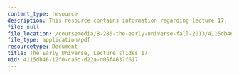 ```yaml
---
content_type: resource
description: This resource contains information regarding lecture 17.
file: null
file_location: /coursemedia/8-286-the-early-universe-fall-2013/4115db4612f0ca5dd22ad05f4637f617_MIT8_286F13_lec17.pdf
file_type: application/pdf
resourcetype: Document
title: The Early Universe, Lecture slides 17
uid: 4115db46-12f0-ca5d-d22a-d05f4637f617
---
```


